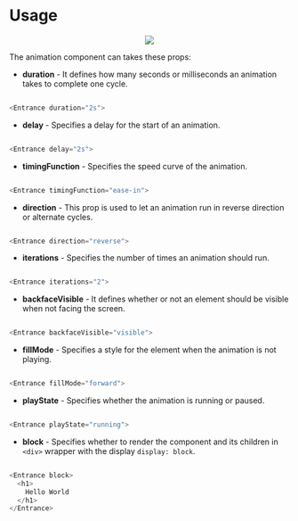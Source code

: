 # Usage

<p align="center">
	<img src="https://gyazo.com/9fc95209d4a04c636b7af98711cd0df3.png" />
</p>

The animation component can takes these props:

* **duration** - 
It defines how many seconds or milliseconds an animation takes to complete one cycle.

```javascript

<Entrance duration="2s">

```
* **delay** - 
Specifies a delay for the start of an animation.

```javascript

<Entrance delay="2s">

```
* **timingFunction** - 
Specifies the speed curve of the animation.

```javascript

<Entrance timingFunction="ease-in">

```
* **direction** - 
This prop is used to let an animation run in reverse direction or alternate cycles.

```javascript

<Entrance direction="reverse">

```
* **iterations** - 
Specifies the number of times an animation should run.

```javascript

<Entrance iterations="2">

```
* **backfaceVisible** - 
It defines whether or not an element should be visible when not facing the screen.

```javascript

<Entrance backfaceVisible="visible">

```
* **fillMode** - 
Specifies a style for the element when the animation is not playing.

```javascript

<Entrance fillMode="forward">

```
* **playState** - 
Specifies whether the animation is running or paused.

```javascript

<Entrance playState="running">

```
* **block** - 
Specifies whether to render the component and its children in `<div>` wrapper with the display `display: block`.

```javascript

<Entrance block>
  <h1>
    Hello World
  </h1>
</Entrance>

```
